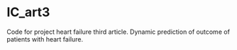 # IC_art3
Code for project heart failure third article. Dynamic prediction of outcome of patients with heart failure.
